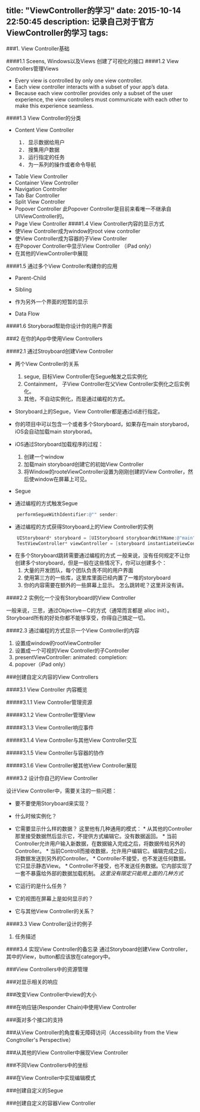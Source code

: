 title: "ViewController的学习"
date: 2015-10-14 22:50:45
description: 记录自己对于官方ViewController的学习
tags:
---
###1. View Controller基础

####1.1 Sceens, Windows以及Views 创建了可视化的接口
####1.2 View Controllers管理Views
* Every view is controlled by only one view controller.
* Each view controller interacts with a subset of your app’s data. 
* Because each view controller provides only a subset of the user experience, the view controllers must communicate with each other to make this experience seamless.

####1.3 View Controller的分类
* Content View Controller
<pre>
	1. 显示数据给用户
	2. 搜集用户数据
	3. 运行指定的任务
	4. 为一系列的操作或者命令导航
</pre>

* Table View Controller
* Container View Controller
* Navigation Controller
* Tab Bar Controller
* Split View Controller
* Popover Controller
	此Popover Controller是目前来看唯一不继承自UIViewController的。
* Page View Controller
####1.4 View Controller内容的显示方式
* 使View Controller成为window的root view controller
* 使View Controller成为容器的子View Controller
* 在Popover Controller中显示View Controller （iPad only）
* 在其他的ViewController中展现

####1.5 通过多个View Controller构建你的应用
* Parent-Child

* Sibling 

* 作为另外一个界面的短暂的显示

* Data Flow

####1.6 Storyborad帮助你设计你的用户界面

###2 在你的App中使用View Controllers

####2.1 通过Stroyboard创建View Controller
* 两个View Controller的关系
	1. segue, 目标View Controller在Segue触发之后实例化
	2. Containment， 子View Controller在父View Controller实例化之后实例化。
	3. 其他，不自动实例化，而是通过编程的方式。 
		
		
* Storyboard上的Segue，View Controller都是通过id进行指定。
	
* 你的项目中可以包含一个或者多个Storyboard，如果存在main storybarod，iOS会自动加载main storyborad。
	
* iOS通过Storyboard加载程序的过程：
	1. 创建一个window
	2. 加载main storyboard创建它的初始View Controller
	3. 将Window的rooteViewController设置为刚刚创建的View Controller，然后使window在屏幕上可见。
		
* Segue
	
	
* 通过编程的方式触发Segue	
```objectivec
	performSegueWithIdentifier:@"" sender:
```
	
* 通过编程的方式获得Storyboard上的View Controller的实例
```objectivec
	UIStoryboard* storyboard = [UIStoryboard storyboardWithName:@"main" bundle:nil];
	TestViewController* viewController = [storyboard instantiateViewControllerWithIdentifier: @"TestViewController"];
```

* 在多个Storyboard跳转需要通过编程的方式
	一般来说，没有任何规定不让你创建多个storyboard，但是一般在这些情况下，你可以创建多个：
	1. 大量的开发团队，每个团队负责不同的用户界面
	2. 使用第三方的一些库，这里库里面已经内置了一堆的storyboard
	3. 你的内容需要在额外的一些屏幕上显示。
	怎么跳转呢？这里并没有讲。




####2.2 实例化一个没有Storyboard的View Controller
 
 一般来说，三思，通过Objective－C的方式（通常而言都是 alloc init）。Storyboard所有的好处你都不能够享受，你得自己搞定一切。


####2.3 通过编程的方式显示一个View Controller的内容
1. 设置成window的rootViewController
2. 设置成一个可视的View Controller的子Controller
3. presentViewController: animated: completion:
4. popover（iPad only）

###创建自定义内容的View Controllers

####3.1 View Controller 内容概览

#####3.1.1 View Controller管理资源

#####3.1.2 View Controller管理View

#####3.1.3 View Controller响应事件

#####3.1.4 View Controller与其他View Controller交互

#####3.1.5 View Controller与容器的协作

#####3.1.6 View Controller被其他View Controller展现

####3.2 设计你自己的View Controller

设计View Controller中，需要关注的一些问题：
* 要不要使用Storyboard来实现？
* 什么时候实例化？
* 它需要显示什么样的数据？
	这里他有几种通用的模式：
		* 从其他的Controller那里接受数据然后显示它，不提供方式编辑它。没有数据返回。
		* 当前Controller允许用户输入新数据，在数据输入完成之后，将数据传给另外的Controller。
		* 当前Controll而接收数据，允许用户编辑它。编辑完成之后，将数据发送到另外的Controller。
		* Controller不接受，也不发送任何数据。它只显示静态View。
		* Controller不接受，也不发送任务数据。它内部实现了一套不暴露给外部的数据加载机制。
	_这里没有限定只能用上面的几种方式_
	
* 它运行的是什么任务？
* 它的视图在屏幕上是如何显示的？
* 它与其他View Controller的关系？

####3.3 View Controller设计的例子

1. 任务描述


####3.4 实现View Controller的备忘录
通过Storyboard创建View Controller，其中的View，button都应该放在category中。

###View Controllers中的资源管理



###对显示相关的响应

###改变View Controller中view的大小

###在响应链(Responder Chain)中使用View Controller

###面对多个接口的支持

###从View Controller的角度看无障碍访问（Accessibility from the View Congtroller's Perspective）

###从其他的View Controller中展现View Controller

###不同View Controllers中的坐标

###在View Controller中实现编辑模式

###创建自定义的Segue

###创建自定义的容器View Controller

